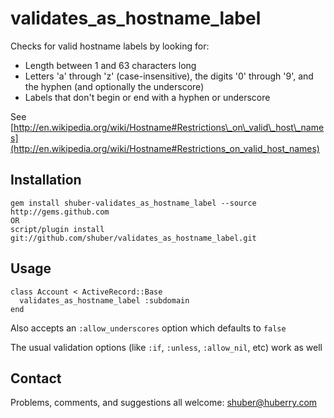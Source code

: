 # validates\_as\_hostname\_label #

Checks for valid hostname labels by looking for:

  * Length between 1 and 63 characters long  
  * Letters 'a' through 'z' (case-insensitive), the digits '0' through '9', and the hyphen (and optionally the underscore)  
  * Labels that don't begin or end with a hyphen or underscore  

See [http://en.wikipedia.org/wiki/Hostname#Restrictions\_on\_valid\_host\_names](http://en.wikipedia.org/wiki/Hostname#Restrictions_on_valid_host_names)


## Installation ##

	gem install shuber-validates_as_hostname_label --source http://gems.github.com
	OR
	script/plugin install git://github.com/shuber/validates_as_hostname_label.git


## Usage ##

	class Account < ActiveRecord::Base
	  validates_as_hostname_label :subdomain
	end

Also accepts an `:allow_underscores` option which defaults to `false`

The usual validation options (like `:if`, `:unless`, `:allow_nil`, etc) work as well


## Contact ##

Problems, comments, and suggestions all welcome: [shuber@huberry.com](mailto:shuber@huberry.com)